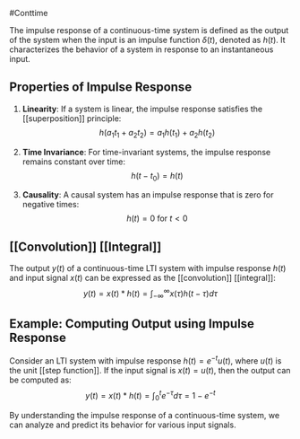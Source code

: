 #Conttime 

The impulse response of a continuous-time system is defined as the output of the system when the input is an impulse function $\delta(t)$, denoted as $h(t)$. It characterizes the behavior of a system in response to an instantaneous input.

## Properties of Impulse Response

1. **Linearity**: If a system is linear, the impulse response satisfies the [[superposition]] principle:
$$
h(a_1t_1 + a_2t_2) = a_1h(t_1) + a_2h(t_2)
$$

2. **Time Invariance**: For time-invariant systems, the impulse response remains constant over time:
$$
h(t - t_0) = h(t)
$$

3. **Causality**: A causal system has an impulse response that is zero for negative times:
$$
h(t) = 0 \text{ for } t < 0
$$

## [[Convolution]] [[Integral]]

The output $y(t)$ of a continuous-time LTI system with impulse response $h(t)$ and input signal $x(t)$ can be expressed as the [[convolution]] [[integral]]:
$$
y(t) = x(t) * h(t) = \int_{-\infty}^{\infty} x(\tau)h(t - \tau)d\tau
$$

## Example: Computing Output using Impulse Response

Consider an LTI system with impulse response $h(t) = e^{-t}u(t)$, where $u(t)$ is the unit [[step function]]. If the input signal is $x(t) = u(t)$, then the output can be computed as:
$$
y(t) = x(t) * h (t)= \int_{0}^{t} e^{-\tau}d\tau = 1 - e^{-t}
$$

By understanding the impulse response of a continuous-time system, we can analyze and predict its behavior for various input signals.